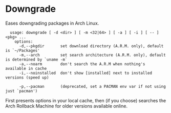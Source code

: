 # Downgrade

Eases downgrading packages in Arch Linux.

~~~ 
  usage: downgrade [ -d <dir> ] [ -m <32|64> ] [ -a ] [ -i ] [ -- ] <pkg> ...
    options:
      -d,--pkgdir       set download directory (A.R.M. only), default is `~/Packages'
      -m,--arch         set search architecture (A.R.M. only), default is determined by `uname -m`
      -a,--noarm        don't search the A.R.M when nothing's available in cache
      -i,--noinstalled  don't show [installed] next to installed versions (speed up)

      -p,--pacman       (deprecated, set a PACMAN env var if not using just `pacman')
~~~

First presents options in your local cache, then (if you choose) 
searches the Arch Rollback Machine for older versions available online.
